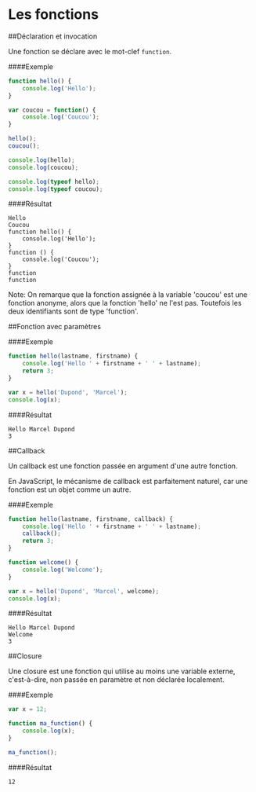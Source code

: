 Les fonctions
=============

##Déclaration et invocation

Une fonction se déclare avec le mot-clef ```function```.

####Exemple
```javascript
function hello() {
	console.log('Hello');
}

var coucou = function() {
	console.log('Coucou');
}

hello();
coucou();

console.log(hello);
console.log(coucou);

console.log(typeof hello);
console.log(typeof coucou);
```

####Résultat
```
Hello
Coucou
function hello() {
	console.log('Hello');
}
function () {
	console.log('Coucou');
}
function
function
```

Note: On remarque que la fonction assignée à la variable 'coucou' est une fonction anonyme,
alors que la fonction 'hello' ne l'est pas.
Toutefois les deux identifiants sont de type 'function'.

##Fonction avec paramètres

####Exemple
```javascript
function hello(lastname, firstname) {
	console.log('Hello ' + firstname + ' ' + lastname);
	return 3;
}

var x = hello('Dupond', 'Marcel');
console.log(x);
```

####Résultat
```
Hello Marcel Dupond
3
```

##Callback

Un callback est une fonction passée en argument d'une autre fonction.

En JavaScript, le mécanisme de callback est parfaitement naturel,
car une fonction est un objet comme un autre.

####Exemple
```javascript
function hello(lastname, firstname, callback) {
	console.log('Hello ' + firstname + ' ' + lastname);
	callback();
	return 3;
}

function welcome() {
	console.log('Welcome');
}

var x = hello('Dupond', 'Marcel', welcome);
console.log(x);
```

####Résultat
```
Hello Marcel Dupond
Welcome
3
```

##Closure

Une closure est une fonction qui utilise au moins une variable externe, c'est-à-dire,
non passée en paramètre et non déclarée localement.

####Exemple
```javascript
var x = 12;

function ma_function() {
	console.log(x);
}

ma_function();
```

####Résultat
```
12
```

